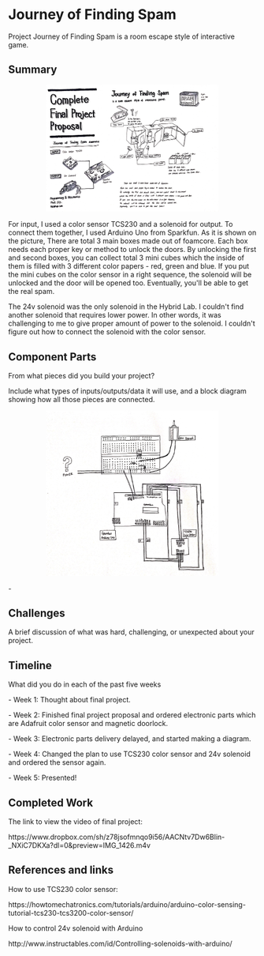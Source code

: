 
# Journey of Finding Spam

<p>Project Journey of Finding Spam is a room escape style of interactive game.</p>

## Summary

<p align="center">
  <img src="IMG_3839.JPG" width="350"/>
</p>

<p> 
For input, I used a color sensor TCS230 and a solenoid for output. To connect them together, I used Arduino Uno from Sparkfun. As it is shown on the picture, There are total 3 main boxes made out of foamcore. Each box needs each proper key or method to unlock the doors. By unlocking the first and second boxes, you can collect total 3 mini cubes which the inside of them is filled with 3 different color papers - red, green and blue. If you put the mini cubes on the color sensor in a right sequence, the solenoid will be unlocked and the door will be opened too. Eventually, you'll be able to get the real spam.
</p>

<p> 
The 24v solenoid was the only solenoid in the Hybrid Lab. I couldn't find another solenoid that requires lower power. In other words, it was challenging to me to give proper amount of power to the solenoid. I couldn't figure out how to connect the solenoid with the color sensor. 
</p>

## Component Parts

From what pieces did you build your project?

Include what types of inputs/outputs/data it will use, and a block diagram showing how all those pieces are connected.

<p align="center">
  <img src="IMG_3840.JPG" width="350"/>
</p>

<p> 
-
</p>

## Challenges

A brief discussion of what was hard, challenging, or unexpected about your project.

## Timeline

What did you do in each of the past five weeks

<p>- Week 1: Thought about final project.</p>
<p>- Week 2: Finished final project proposal and ordered electronic parts which are Adafruit color sensor and magnetic doorlock. </p>
<p>- Week 3: Electronic parts delivery delayed, and started making a diagram. </p>
<p>- Week 4: Changed the plan to use TCS230 color sensor and 24v solenoid and ordered the sensor again. </p>
<p>- Week 5: Presented!</p>

## Completed Work

<p>The link to view the video of final project: </p>
<p>https://www.dropbox.com/sh/z78jsofmnqo9i56/AACNtv7Dw6Blin-_NXiC7DKXa?dl=0&preview=IMG_1426.m4v </p>


## References and links

<p>How to use TCS230 color sensor: </p>
<p>https://howtomechatronics.com/tutorials/arduino/arduino-color-sensing-tutorial-tcs230-tcs3200-color-sensor/ </p>

<p>How to control 24v solenoid with Arduino</p>
<p>http://www.instructables.com/id/Controlling-solenoids-with-arduino/</p>
